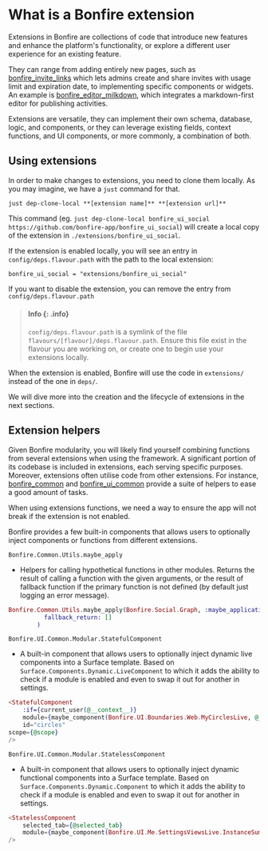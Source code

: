 <!--
SPDX-FileCopyrightText: 2025 Bonfire Networks <https://bonfirenetworks.org/contact/>

SPDX-License-Identifier: CC0-1.0
-->

# What is a Bonfire extension

Extensions in Bonfire are collections of code that introduce new features and enhance the platform's functionality, or explore a different user experience for an existing feature.

They can range from adding entirely new pages, such as [bonfire_invite_links]() which lets admins create and share invites with usage limit and expiration date, to implementing specific components or widgets.
An example is [bonfire_editor_milkdown](), which integrates a markdown-first editor for publishing activities.

Extensions are versatile, they can implement their own schema, database, logic, and components, or they can leverage existing fields, context functions, and UI components, or more commonly, a combination of both.

## Using extensions

In order to make changes to extensions, you need to clone them locally. As you may imagine, we have a `just` command for that.

```
just dep-clone-local **[extension name]** **[extension url]**
```

This command (eg. `just dep-clone-local bonfire_ui_social https://github.com/bonfire-app/bonfire_ui_social`) will create a local copy of the extension in `./extensions/bonfire_ui_social`.

If the extension is enabled locally, you will see an entry in `config/deps.flavour.path` with the path to the local extension: 

```
bonfire_ui_social = "extensions/bonfire_ui_social"
```

If you want to disable the extension, you can remove the entry from `config/deps.flavour.path`

> #### Info {: .info}
>
> `config/deps.flavour.path` is a symlink of the file `flavours/[flavour]/deps.flavour.path`. Ensure this file exist in the flavour you are working on, or create one to begin use your extensions locally.


When the extension is enabled, Bonfire will use the code in `extensions/` instead of the one in `deps/`.

We will dive more into the creation and the lifecycle of extensions in the next sections.

## Extension helpers

Given Bonfire modularity, you will likely find yourself combining functions from several extensions when using the framework.
A significant portion of its codebase is included in extensions, each serving specific purposes.
Moreover, extensions often utilise code from other extensions.
For instance, [bonfire_common](https://github.com/bonfire-networks/bonfire_common) and [bonfire_ui_common](https://github.com/bonfire-networks/bonfire_ui_common) provide a suite of helpers to ease a good amount of tasks.

When using extensions functions, we need a way to ensure the app will not break if the extension is not enabled.

Bonfire provides a few built-in components that allows users to optionally inject components or functions from different extensions.

`Bonfire.Common.Utils.maybe_apply`

- Helpers for calling hypothetical functions in other modules. Returns the result of calling a function with the given arguments, or the result of fallback function if the primary function is not defined (by default just logging an error message).

```elixir
Bonfire.Common.Utils.maybe_apply(Bonfire.Social.Graph, :maybe_applications, [],
          fallback_return: []
        )
```

`Bonfire.UI.Common.Modular.StatefulComponent`

- A built-in component that allows users to optionally inject dynamic live components into a Surface template.
  Based on `Surface.Components.Dynamic.LiveComponent` to which it adds the ability to check if a module is enabled and even to swap it out for another in settings.

```elixir
<StatefulComponent
    :if={current_user(@__context__)}
    module={maybe_component(Bonfire.UI.Boundaries.Web.MyCirclesLive, @__context__)}
    id="circles"
scope={@scope}
/>
```

`Bonfire.UI.Common.Modular.StatelessComponent`

- A built-in component that allows users to optionally inject dynamic functional components into a Surface template.
  Based on `Surface.Components.Dynamic.Component` to which it adds the ability to check if a module is enabled and even to swap it out for another in settings.

```elixir
<StatelessComponent
    selected_tab={@selected_tab}
    module={maybe_component(Bonfire.UI.Me.SettingsViewsLive.InstanceSummaryLive, @__context__)}
/>
```

